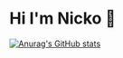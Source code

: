 # Hi I'm Nicko 👋

[![Anurag's GitHub stats](https://github-readme-stats.vercel.app/api?username=nickolandermilan30)](https://github.com/nickolandermilan30/github-readme-stats)
